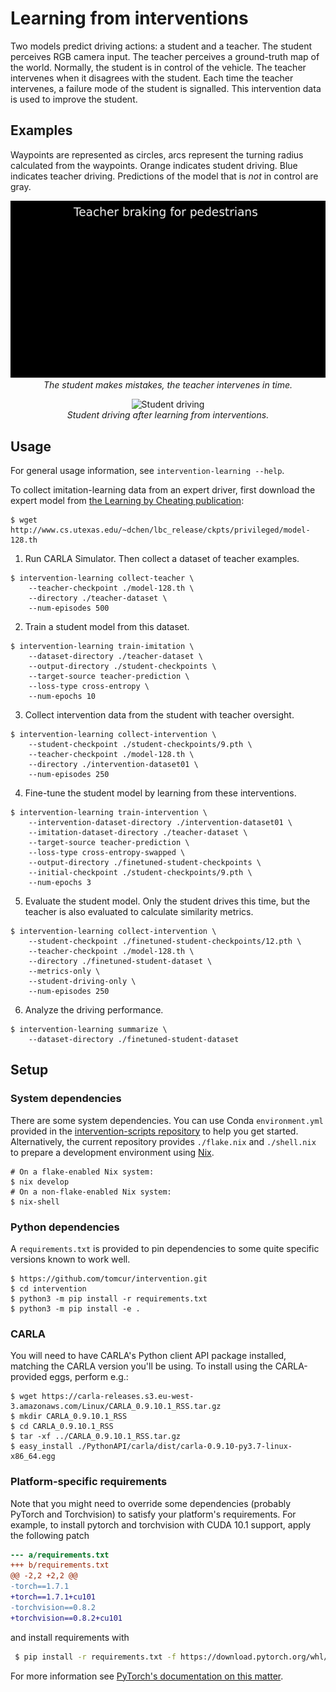 # Learning from interventions

Two models predict driving actions: a student and a teacher. The student
perceives RGB camera input. The teacher perceives a ground-truth map of the
world. Normally, the student is in control of the vehicle. The teacher
intervenes when it disagrees with the student. Each time the teacher
intervenes, a failure mode of the student is signalled. This intervention data
is used to improve the student.

## Examples

Waypoints are represented as circles, arcs represent the turning radius
calculated from the waypoints. Orange indicates student driving. Blue indicates
teacher driving. Predictions of the model that is _not_ in control are gray.

<p align="center">
    <img src="assets/interventions.gif" alt="Interventions" />
    <br>
    <em>The student makes mistakes, the teacher intervenes in time.</em>
</p>

<p align="center">
    <img src="assets/student.gif" alt="Student driving" />
    <br>
    <em>Student driving after learning from interventions.</em>
</p>

## Usage

For general usage information, see `intervention-learning --help`.

To collect imitation-learning data from an expert driver, first download the
expert model from [the Learning by Cheating
publication](https://github.com/dotchen/LearningByCheating):

```shell
$ wget http://www.cs.utexas.edu/~dchen/lbc_release/ckpts/privileged/model-128.th
```

1) Run CARLA Simulator. Then collect a dataset of teacher examples.

```shell
$ intervention-learning collect-teacher \
    --teacher-checkpoint ./model-128.th \
    --directory ./teacher-dataset \
    --num-episodes 500
```

2) Train a student model from this dataset.

```shell
$ intervention-learning train-imitation \
    --dataset-directory ./teacher-dataset \
    --output-directory ./student-checkpoints \
    --target-source teacher-prediction \
    --loss-type cross-entropy \
    --num-epochs 10
```

3) Collect intervention data from the student with teacher oversight.

```shell
$ intervention-learning collect-intervention \
    --student-checkpoint ./student-checkpoints/9.pth \
    --teacher-checkpoint ./model-128.th \
    --directory ./intervention-dataset01 \
    --num-episodes 250
```

4) Fine-tune the student model by learning from these interventions.

```shell
$ intervention-learning train-intervention \
    --intervention-dataset-directory ./intervention-dataset01 \
    --imitation-dataset-directory ./teacher-dataset \
    --target-source teacher-prediction \
    --loss-type cross-entropy-swapped \
    --output-directory ./finetuned-student-checkpoints \
    --initial-checkpoint ./student-checkpoints/9.pth \
    --num-epochs 3
```

5) Evaluate the student model. Only the student drives this time, but the
teacher is also evaluated to calculate similarity metrics.

```shell
$ intervention-learning collect-intervention \
    --student-checkpoint ./finetuned-student-checkpoints/12.pth \
    --teacher-checkpoint ./model-128.th \
    --directory ./finetuned-student-dataset \
    --metrics-only \
    --student-driving-only \
    --num-episodes 250
```

6) Analyze the driving performance.

```shell
$ intervention-learning summarize \
    --dataset-directory ./finetuned-student-dataset
```

## Setup
### System dependencies

There are some system dependencies. You can use Conda `environment.yml`
provided in the [intervention-scripts
repository](https://github.com/beskhue/intervention-scripts) to help you get
started. Alternatively, the current repository provides `./flake.nix` and
`./shell.nix` to prepare a development environment using
[Nix](https://nixos.org).

```shell
# On a flake-enabled Nix system:
$ nix develop
# On a non-flake-enabled Nix system:
$ nix-shell
```

### Python dependencies

A `requirements.txt` is provided to pin dependencies to some quite specific
versions known to work well.

```shell
$ https://github.com/tomcur/intervention.git
$ cd intervention
$ python3 -m pip install -r requirements.txt
$ python3 -m pip install -e .
```

### CARLA

You will need to have CARLA's Python client API package installed, matching the
CARLA version you'll be using. To install using the CARLA-provided eggs,
perform e.g.:

```shell
$ wget https://carla-releases.s3.eu-west-3.amazonaws.com/Linux/CARLA_0.9.10.1_RSS.tar.gz
$ mkdir CARLA_0.9.10.1_RSS
$ cd CARLA_0.9.10.1_RSS
$ tar -xf ../CARLA_0.9.10.1_RSS.tar.gz
$ easy_install ./PythonAPI/carla/dist/carla-0.9.10-py3.7-linux-x86_64.egg
```

### Platform-specific requirements

Note that you might need to override some dependencies (probably PyTorch and
Torchvision) to satisfy your platform's requirements. For example, to install
pytorch and torchvision with CUDA 10.1 support, apply the following patch

```diff
--- a/requirements.txt
+++ b/requirements.txt
@@ -2,2 +2,2 @@
-torch==1.7.1
+torch==1.7.1+cu101
-torchvision==0.8.2
+torchvision==0.8.2+cu101
```

and install requirements with

```sh
 $ pip install -r requirements.txt -f https://download.pytorch.org/whl/torch_stable.html
```

For more information see [PyTorch's documentation on this
matter](https://pytorch.org/get-started/previous-versions/).
